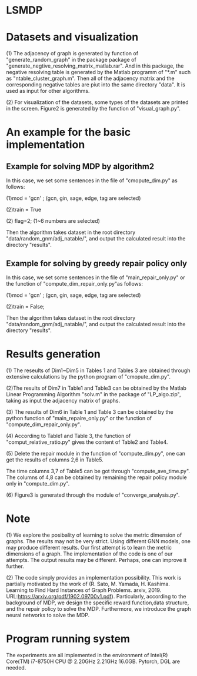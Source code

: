 # LSMDP
# Datasets and visualization

(1) The adjacency of graph is generated by function of "generate_random_graph" in the package package of "generate_negtive_resolving_matrix_matlab.rar". And in 
this package, the negative resolving table is generated by the Matlab programm of "*.m" such as "ntable_cluster_graph.m". Then all of the adjacency matrix and 
the corresponding negative tables are piut into the same directory "data". It is used as input for other algorithms.

(2) For visualization of the datasets,  some types of the datasets are printed in the screen.  Figure2 is generated by the function of "visual_graph.py".  

# An example for the basic implementation

## Example for solving MDP by algorithm2

In this case, we set some sentences in the file of "cmopute_dim.py" as follows:

(1)mod = 'gcn' ; (gcn, gin, sage, edge, tag are selected)

(2)train = True

(2) flag=2;  (1~6 numbers are selected)

Then the algorithm takes dataset in the root directory "data/random_gnm/adj_natable/", and output the calculated result into the directory "results".

## Example for solving  by greedy repair policy only

In this case, we set some sentences in the file of "main_repair_only.py" or  the function of "compute_dim_repair_only.py"as follows:

(1)mod = 'gcn' ; (gcn, gin, sage, edge, tag are selected)

(2)train = False;

Then the algorithm takes dataset in the root directory "data/random_gnm/adj_natable/", and output the calculated result into the directory "results".

# Results generation
(1) The reseults of Dim1~Dim5 in Tables 1 and Tables 3 are obtained through extensive calculations by the python program of  "cmopute_dim.py".

(2)The results of Dim7 in Table1 and Table3 can be obtained by the Matlab Linear Programming Algorithm "solv.m" in the package of 
  "LP_algo.zip", taking as input the adjacency matrix of graphs.
  
(3) The results of Dim6 in Table 1 and Table 3 can be obtained by the python function of "main_repaire_only.py" or the function of "compute_dim_repair_only.py". 

(4) According to Table1 and Table 3, the function of "comput_relative_ratio.py" gives the content of Table2 and Table4.

(5) Delete the repair module in the function of "compute_dim.py", one can get the results of columns 2,6 in Table5. 

The time columns 3,7 of Table5 can be got through "compute_ave_time.py". 
The columns of 4,8 can be obtained by remaining the repair policy module only in "compute_dim.py". 

(6)  Figure3 is generated through the module of "converge_analysis.py".

# Note

(1) We explore the posibality of learning to solve the metric dimension of graphs. The results may not be very strict. 
Using different GNN models, one may produce different results. Our first attempt is to learn the metric dimensions of a graph.
 The implementation of the code is one of our attempts. The output results may be different. Perhaps, one can improve it further.
 
(2) The code simply provides an implementation possibility. This work is partially motivated by the work of
 (R. Sato, M. Yamada, H. Kashima. Learning to Find Hard Instances of Graph Problems. arxiv, 2019. URL:https://arxiv.org/pdf/1902.09700v1.pdf). 
Particularly, according to the background of MDP, we design the specific reward function,data structure, and the repair policy to solve the MDP. 
Furthermore, we introduce the graph neural networks to solve the MDP.

# Program running system

The experiments are all implemented in the environment of Intel(R) Core(TM) i7-8750H CPU @ 2.20GHz 2.21GHz 16.0GB. Pytorch, DGL are needed. 
